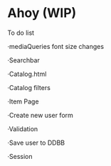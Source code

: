 # Ahoy (WIP)

To do list

·mediaQueries font size changes

·Searchbar

·Catalog.html

·Catalog filters

·Item Page

·Create new user form

·Validation

·Save user to DDBB

·Session

